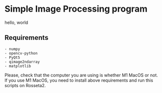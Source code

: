 # Simple Image Processing program
hello, world

## Requirements
```plaintext
- numpy
- opencv-python
- PyQt5
- qimage2ndarray
- matplotlib
```

Please, check that the computer you are using is whether M1 MacOS or not.
If you use M1 MacOS, you need to install above requirements and run this scripts on Rosseta2.